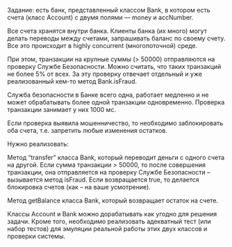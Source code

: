 Задание:
есть банк, представленный классом Bank, в котором есть счета (класс Account) с двумя полями — money и accNumber.

Все счета хранятся внутри банка. Клиенты банка (их много) могут делать переводы между счетами, запрашивать баланс по своему счету. Все это происходит в highly concurrent (многопоточной) среде.

При этом, транзакции на крупные суммы (> 50000) отправляются на проверку Службе Безопасности. Можно считать, что таких транзакций не более 5% от всех. За эту проверку отвечает отдельный и уже реализованный кем-то метод Bank.isFraud.

Служба безопасности в Банке всего одна, работает медленно и не может обрабатывать более одной транзакции одновременно. Проверка транзакции занимает у них 1000 мс.

Если проверка выявила мошенничество, то необходимо заблокировать оба счета, т.е. запретить любые изменения остатков.

Нужно реализовать:

Метод “transfer” класса Bank, который переводит деньги с одного счета на другой. Если сумма транзакции > 50000, то после совершения транзакции, она отправляется на проверку Службе Безопасности – вызывается метод isFraud. Если возвращается true, то делается блокировка счетов (как – на ваше усмотрение).

Метод getBalance класса Bank, который возвращает остаток на счете.

Классы Account и Bank можно дорабатывать как угодно для решения задачи. Кроме того, необходимо реализовать адекватный тест (или набор тестов) для эмуляции реальной работы этих двух классов и проверки системы.